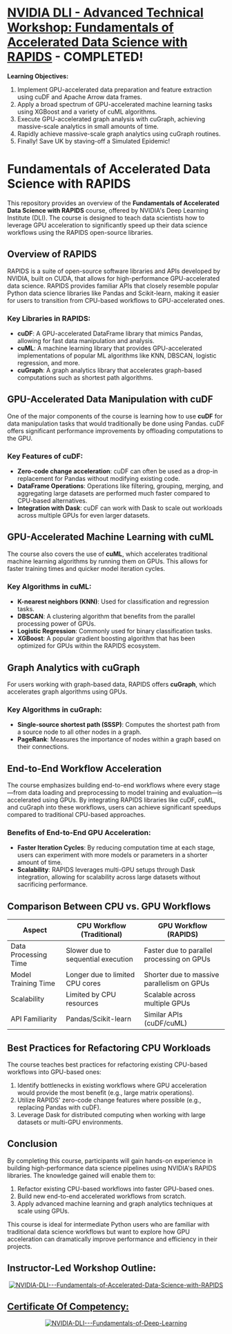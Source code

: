 # [NVIDIA DLI - Advanced Technical Workshop: Fundamentals of Accelerated Data Science with RAPIDS](https://learn.nvidia.com/courses/course-detail?course_id=course-v1:DLI+C-DS-02+V2) - COMPLETED!

**Learning Objectives:**

1. Implement GPU-accelerated data preparation and feature extraction using cuDF and Apache Arrow data frames.
2. Apply a broad spectrum of GPU-accelerated machine learning tasks using XGBoost and a variety of cuML algorithms.
3. Execute GPU-accelerated graph analysis with cuGraph, achieving massive-scale analytics in small amounts of time.
4. Rapidly achieve massive-scale graph analytics using cuGraph routines.
5. Finally! Save UK by staving-off a Simulated Epidemic!

# Fundamentals of Accelerated Data Science with RAPIDS

This repository provides an overview of the **Fundamentals of Accelerated Data Science with RAPIDS** course, offered by NVIDIA's Deep Learning Institute (DLI). The course is designed to teach data scientists how to leverage GPU acceleration to significantly speed up their data science workflows using the RAPIDS open-source libraries.

## Overview of RAPIDS

RAPIDS is a suite of open-source software libraries and APIs developed by NVIDIA, built on CUDA, that allows for high-performance GPU-accelerated data science. RAPIDS provides familiar APIs that closely resemble popular Python data science libraries like Pandas and Scikit-learn, making it easier for users to transition from CPU-based workflows to GPU-accelerated ones.

### Key Libraries in RAPIDS:
- **cuDF**: A GPU-accelerated DataFrame library that mimics Pandas, allowing for fast data manipulation and analysis.
- **cuML**: A machine learning library that provides GPU-accelerated implementations of popular ML algorithms like KNN, DBSCAN, logistic regression, and more.
- **cuGraph**: A graph analytics library that accelerates graph-based computations such as shortest path algorithms.

## GPU-Accelerated Data Manipulation with cuDF

One of the major components of the course is learning how to use **cuDF** for data manipulation tasks that would traditionally be done using Pandas. cuDF offers significant performance improvements by offloading computations to the GPU.

### Key Features of cuDF:
- **Zero-code change acceleration**: cuDF can often be used as a drop-in replacement for Pandas without modifying existing code.
- **DataFrame Operations**: Operations like filtering, grouping, merging, and aggregating large datasets are performed much faster compared to CPU-based alternatives.
- **Integration with Dask**: cuDF can work with Dask to scale out workloads across multiple GPUs for even larger datasets.

## GPU-Accelerated Machine Learning with cuML

The course also covers the use of **cuML**, which accelerates traditional machine learning algorithms by running them on GPUs. This allows for faster training times and quicker model iteration cycles.

### Key Algorithms in cuML:
- **K-nearest neighbors (KNN)**: Used for classification and regression tasks.
- **DBSCAN**: A clustering algorithm that benefits from the parallel processing power of GPUs.
- **Logistic Regression**: Commonly used for binary classification tasks.
- **XGBoost**: A popular gradient boosting algorithm that has been optimized for GPUs within the RAPIDS ecosystem.

## Graph Analytics with cuGraph

For users working with graph-based data, RAPIDS offers **cuGraph**, which accelerates graph algorithms using GPUs.

### Key Algorithms in cuGraph:
- **Single-source shortest path (SSSP)**: Computes the shortest path from a source node to all other nodes in a graph.
- **PageRank**: Measures the importance of nodes within a graph based on their connections.

## End-to-End Workflow Acceleration

The course emphasizes building end-to-end workflows where every stage—from data loading and preprocessing to model training and evaluation—is accelerated using GPUs. By integrating RAPIDS libraries like cuDF, cuML, and cuGraph into these workflows, users can achieve significant speedups compared to traditional CPU-based approaches.

### Benefits of End-to-End GPU Acceleration:
- **Faster Iteration Cycles**: By reducing computation time at each stage, users can experiment with more models or parameters in a shorter amount of time.
- **Scalability**: RAPIDS leverages multi-GPU setups through Dask integration, allowing for scalability across large datasets without sacrificing performance.

## Comparison Between CPU vs. GPU Workflows

| Aspect               | CPU Workflow (Traditional)          | GPU Workflow (RAPIDS)                      |
|----------------------|-------------------------------------|--------------------------------------------|
| Data Processing Time | Slower due to sequential execution  | Faster due to parallel processing on GPUs  |
| Model Training Time  | Longer due to limited CPU cores     | Shorter due to massive parallelism on GPUs |
| Scalability          | Limited by CPU resources            | Scalable across multiple GPUs              |
| API Familiarity      | Pandas/Scikit-learn                 | Similar APIs (cuDF/cuML)                   |

## Best Practices for Refactoring CPU Workloads

The course teaches best practices for refactoring existing CPU-based workflows into GPU-based ones:
1. Identify bottlenecks in existing workflows where GPU acceleration would provide the most benefit (e.g., large matrix operations).
2. Utilize RAPIDS' zero-code change features where possible (e.g., replacing Pandas with cuDF).
3. Leverage Dask for distributed computing when working with large datasets or multi-GPU environments.

## Conclusion

By completing this course, participants will gain hands-on experience in building high-performance data science pipelines using NVIDIA's RAPIDS libraries. The knowledge gained will enable them to:
1. Refactor existing CPU-based workflows into faster GPU-based ones.
2. Build new end-to-end accelerated workflows from scratch.
3. Apply advanced machine learning and graph analytics techniques at scale using GPUs.

This course is ideal for intermediate Python users who are familiar with traditional data science workflows but want to explore how GPU acceleration can dramatically improve performance and efficiency in their projects.

## Instructor-Led Workshop Outline:

<p style="text-align:center">
    <a href="https://learn.nvidia.com/en-us/training/instructor-led-workshops" target="_blank">
    <img src="images/Workshop_Outline_FADS_RAPIDS.png" alt="NVIDIA-DLI---Fundamentals-of-Accelerated-Data-Science-with-RAPIDS"  />
    </a>
</p>

## [Certificate Of Competency:](https://learn.nvidia.com/certificates?id=57ca45fb64524175b574af4fafa21e11)

<p style="text-align:center">
    <a href="https://learn.nvidia.com/certificates?id=57ca45fb64524175b574af4fafa21e11" target="_blank">
    <img src="images/CC_FADS_RAPIDS.png" alt="NVIDIA-DLI---Fundamentals-of-Deep-Learning"  />
    </a>
</p>
